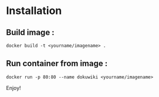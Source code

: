 Installation
==========


## Build image :

```
docker build -t <yourname/imagename> .
```

## Run container from image :

```
docker run -p 80:80 --name dokuwiki <yourname/imagename>
```

Enjoy!